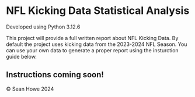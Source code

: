 # NFL Kicking Data Statistical Analysis

Developed using Python 3.12.6

This project will provide a full written report about NFL Kicking Data. By default the project uses kicking data from the 2023-2024 NFL Season. You can use your own data to generate a proper report using the insturction guide below.

## Instructions coming soon!


&copy; Sean Howe 2024
